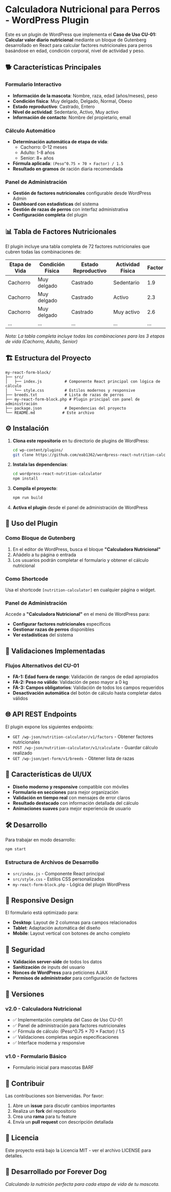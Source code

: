 # Calculadora Nutricional para Perros - WordPress Plugin

Este es un plugin de WordPress que implementa el **Caso de Uso CU-01: Calcular valor diario nutricional** mediante un bloque de Gutenberg desarrollado en React para calcular factores nutricionales para perros basándose en edad, condición corporal, nivel de actividad y peso.

## 🐕 Características Principales

### Formulario Interactivo
- **Información de la mascota**: Nombre, raza, edad (años/meses), peso
- **Condición física**: Muy delgado, Delgado, Normal, Obeso
- **Estado reproductivo**: Castrado, Entero
- **Nivel de actividad**: Sedentario, Activo, Muy activo
- **Información de contacto**: Nombre del propietario, email

### Cálculo Automático
- **Determinación automática de etapa de vida**:
  - Cachorro: 0-12 meses
  - Adulto: 1-8 años  
  - Senior: 8+ años
- **Fórmula aplicada**: `(Peso^0.75 × 70 × Factor) / 1.5`
- **Resultado en gramos** de ración diaria recomendada

### Panel de Administración
- **Gestión de factores nutricionales** configurable desde WordPress Admin
- **Dashboard con estadísticas** del sistema
- **Gestión de razas de perros** con interfaz administrativa
- **Configuración completa** del plugin

## 📊 Tabla de Factores Nutricionales

El plugin incluye una tabla completa de 72 factores nutricionales que cubren todas las combinaciones de:

| Etapa de Vida | Condición Física | Estado Reproductivo | Actividad Física | Factor |
|---------------|------------------|--------------------|-----------------| -------|
| Cachorro      | Muy delgado      | Castrado           | Sedentario      | 1.9    |
| Cachorro      | Muy delgado      | Castrado           | Activo          | 2.3    |
| Cachorro      | Muy delgado      | Castrado           | Muy activo      | 2.6    |
| ...           | ...              | ...                | ...             | ...    |

*Nota: La tabla completa incluye todas las combinaciones para las 3 etapas de vida (Cachorro, Adulto, Senior)*

## 🏗️ Estructura del Proyecto

```
my-react-form-block/
├── src/
│   ├── index.js          # Componente React principal con lógica de cálculo
│   └── style.css         # Estilos modernos y responsive
├── breeds.txt            # Lista de razas de perros
├── my-react-form-block.php # Plugin principal con panel de administración
├── package.json          # Dependencias del proyecto
└── README.md            # Este archivo
```

## ⚙️ Instalación

1. **Clona este repositorio** en tu directorio de plugins de WordPress:
   ```bash
   cd wp-content/plugins/
   git clone https://github.com/eab1362/wordpress-react-nutrition-calculator.git
   ```

2. **Instala las dependencias**:
   ```bash
   cd wordpress-react-nutrition-calculator
   npm install
   ```

3. **Compila el proyecto**:
   ```bash
   npm run build
   ```

4. **Activa el plugin** desde el panel de administración de WordPress

## 🎯 Uso del Plugin

### Como Bloque de Gutenberg
1. En el editor de WordPress, busca el bloque **"Calculadora Nutricional"**
2. Añádelo a tu página o entrada
3. Los usuarios podrán completar el formulario y obtener el cálculo nutricional

### Como Shortcode
Usa el shortcode `[nutrition-calculator]` en cualquier página o widget.

### Panel de Administración
Accede a **"Calculadora Nutricional"** en el menú de WordPress para:
- **Configurar factores nutricionales** específicos
- **Gestionar razas de perros** disponibles
- **Ver estadísticas** del sistema

## 🔧 Validaciones Implementadas

### Flujos Alternativos del CU-01

- **FA-1: Edad fuera de rango**: Validación de rangos de edad apropiados
- **FA-2: Peso no válido**: Validación de peso mayor a 0 kg
- **FA-3: Campos obligatorios**: Validación de todos los campos requeridos
- **Desactivación automática** del botón de cálculo hasta completar datos válidos

## 🌐 API REST Endpoints

El plugin expone los siguientes endpoints:

- `GET /wp-json/nutrition-calculator/v1/factors` - Obtener factores nutricionales
- `POST /wp-json/nutrition-calculator/v1/calculate` - Guardar cálculo realizado
- `GET /wp-json/pet-form/v1/breeds` - Obtener lista de razas

## 🎨 Características de UI/UX

- **Diseño moderno y responsive** compatible con móviles
- **Formulario en secciones** para mejor organización
- **Validación en tiempo real** con mensajes de error claros
- **Resultado destacado** con información detallada del cálculo
- **Animaciones suaves** para mejor experiencia de usuario

## 🛠️ Desarrollo

Para trabajar en modo desarrollo:

```bash
npm start
```

### Estructura de Archivos de Desarrollo
- `src/index.js` - Componente React principal
- `src/style.css` - Estilos CSS personalizados
- `my-react-form-block.php` - Lógica del plugin WordPress

## 📱 Responsive Design

El formulario está optimizado para:
- **Desktop**: Layout de 2 columnas para campos relacionados
- **Tablet**: Adaptación automática del diseño
- **Mobile**: Layout vertical con botones de ancho completo

## 🔐 Seguridad

- **Validación server-side** de todos los datos
- **Sanitización** de inputs del usuario
- **Nonces de WordPress** para peticiones AJAX
- **Permisos de administrador** para configuración de factores

## 🚀 Versiones

### v2.0 - Calculadora Nutricional
- ✅ Implementación completa del Caso de Uso CU-01
- ✅ Panel de administración para factores nutricionales
- ✅ Fórmula de cálculo: (Peso^0.75 × 70 × Factor) / 1.5
- ✅ Validaciones completas según especificaciones
- ✅ Interface moderna y responsive

### v1.0 - Formulario Básico
- Formulario inicial para mascotas BARF

## 🤝 Contribuir

Las contribuciones son bienvenidas. Por favor:

1. Abre un **issue** para discutir cambios importantes
2. Realiza un **fork** del repositorio  
3. Crea una **rama** para tu feature
4. Envía un **pull request** con descripción detallada

## 📄 Licencia

Este proyecto está bajo la Licencia MIT - ver el archivo LICENSE para detalles.

## 🐾 Desarrollado por Forever Dog

*Calculando la nutrición perfecta para cada etapa de vida de tu mascota.* 